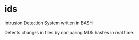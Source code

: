 # ids
Intrusion Detection System written in BASH


Detects changes in files by comparing MD5 hashes in real time.
